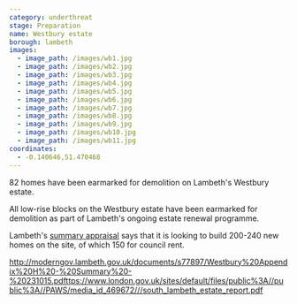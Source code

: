 ```yaml
---
category: underthreat
stage: Preparation
name: Westbury estate 
borough: lambeth
images:
  - image_path: /images/wb1.jpg
  - image_path: /images/wb2.jpg
  - image_path: /images/wb3.jpg
  - image_path: /images/wb4.jpg
  - image_path: /images/wb5.jpg
  - image_path: /images/wb6.jpg
  - image_path: /images/wb7.jpg
  - image_path: /images/wb8.jpg
  - image_path: /images/wb9.jpg
  - image_path: /images/wb10.jpg
  - image_path: /images/wb11.jpg
coordinates: 
  - -0.140646,51.470468
---
```

82 homes have been earmarked for demolition on Lambeth's Westbury estate.

All low-rise blocks on the Westbury estate have been earmarked for demolition as part of Lambeth's ongoing estate renewal programme.

Lambeth's [summary appraisal](https://moderngov.lambeth.gov.uk/documents/s77897/Westbury%20Appendix%20H%20-%20Summary%20-%20231015.pdf) says that it is looking to build 200-240 new homes on the site, of which 150 for council rent.


http://moderngov.lambeth.gov.uk/documents/s77897/Westbury%20Appendix%20H%20-%20Summary%20-%20231015.pdfttps://www.london.gov.uk/sites/default/files/public%3A//public%3A//PAWS/media_id_469672///south_lambeth_estate_report.pdf


